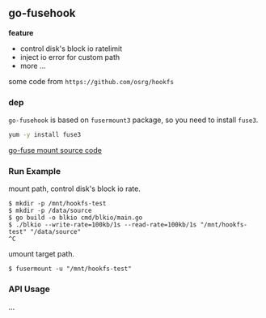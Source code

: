 ## go-fusehook

**feature**

- control disk's block io ratelimit
- inject io error for custom path
- more ...

some code from `https://github.com/osrg/hookfs`

### dep

`go-fusehook` is based on `fusermount3` package, so you need to install `fuse3`.

```bash
yum -y install fuse3
```

[go-fuse mount source code](https://github.com/hanwen/go-fuse/blob/934a183ed91446d218b5471c4df9f93db039f6e1/fuse/mount_linux.go)

### Run Example

mount path, control disk's block io rate.

```
$ mkdir -p /mnt/hookfs-test
$ mkdir -p /data/source
$ go build -o blkio cmd/blkio/main.go
$ ./blkio --write-rate=100kb/1s --read-rate=100kb/1s "/mnt/hookfs-test" "/data/source"
^C
```

umount target path.

```
$ fusermount -u "/mnt/hookfs-test"
```

### API Usage

...
